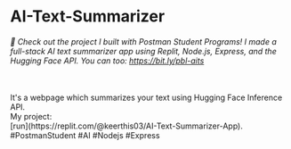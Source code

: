 # AI-Text-Summarizer

###### 🚀 Check out the project I built with Postman Student Programs! I made a full-stack AI text summarizer app using Replit, Node.js, Express, and the Hugging Face API. You can too: https://bit.ly/pbl-aits
<br>
It's a webpage which summarizes your text using Hugging Face Inference API.
<br>
My project: <br>
[run](https://replit.com/@keerthis03/AI-Text-Summarizer-App).
<br>
#PostmanStudent #AI #Nodejs #Express
